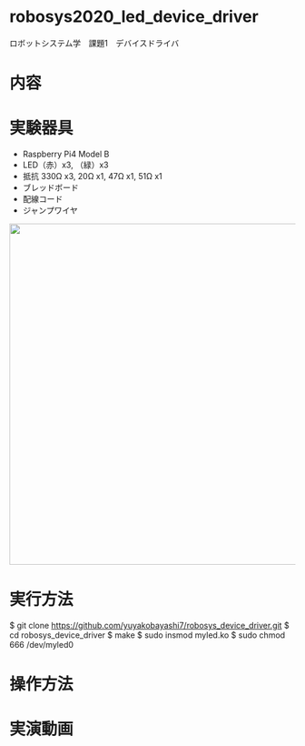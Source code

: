 # robosys2020_led_device_driver
ロボットシステム学　課題1　デバイスドライバ

# 内容


# 実験器具

- Raspberry Pi4 Model B
- LED（赤）x3, （緑）x3
- 抵抗 330Ω x3, 20Ω x1, 47Ω x1, 51Ω x1
- ブレッドボード
- 配線コード
- ジャンプワイヤ


<img src="https://github.com/TakumiKawamoto/robosys_led/blob/main/contents/IMG_20201203_172423.jpg" width="600px">

# 実行方法

$ git clone https://github.com/yuyakobayashi7/robosys_device_driver.git
$ cd robosys_device_driver
$ make
$ sudo insmod myled.ko
$ sudo chmod 666 /dev/myled0

# 操作方法

# 実演動画
